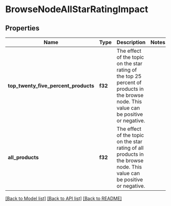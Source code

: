 # BrowseNodeAllStarRatingImpact

## Properties

Name | Type | Description | Notes
------------ | ------------- | ------------- | -------------
**top_twenty_five_percent_products** | **f32** | The effect of the topic on the star rating of the top 25 percent of products in the browse node. This value can be positive or negative. | 
**all_products** | **f32** | The effect of the topic on the star rating of all products in the browse node. This value can be positive or negative. | 

[[Back to Model list]](../README.md#documentation-for-models) [[Back to API list]](../README.md#documentation-for-api-endpoints) [[Back to README]](../README.md)


